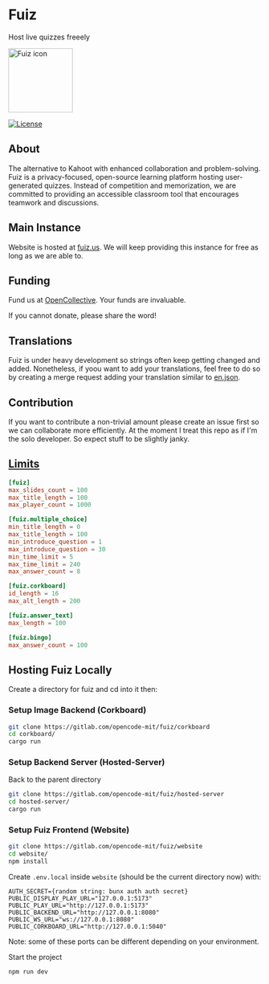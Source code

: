 # Fuiz

Host live quizzes freeely

<img src="https://gitlab.com/opencode-mit/fuiz/website/-/raw/main/static/favicon.svg?ref_type=heads" width="128" height="128" alt="Fuiz icon">

[![License](https://img.shields.io/gitlab/license/opencode-mit/fuiz/website?style=for-the-badge)](https://gitlab.com/opencode-mit/fuiz/website/-/raw/main/LICENSE)

## About

The alternative to Kahoot with enhanced collaboration and problem-solving. Fuiz is a privacy-focused, open-source learning platform hosting user-generated quizzes. Instead of competition and memorization, we are committed to providing an accessible classroom tool that encourages teamwork and discussions.

## Main Instance

Website is hosted at [fuiz.us](https://fuiz.us). We will keep providing this instance for free as long as we are able to.

## Funding

Fund us at [OpenCollective](https://opencollective.com/fuiz). Your funds are invaluable.

If you cannot donate, please share the word!

## Translations

Fuiz is under heavy development so strings often keep getting changed and added. Nonetheless, if yoou want to add your translations, feel free to do so by creating a merge request adding your translation similar to [en.json](https://gitlab.com/opencode-mit/fuiz/website/-/blob/main/messages/en.json).

## Contribution

If you want to contribute a non-trivial amount please create an issue first so we can collaborate more efficiently. At the moment I treat this repo as if I'm the solo developer. So expect stuff to be slightly janky.

## [Limits](https://gitlab.com/opencode-mit/fuiz/game/-/blob/main/config.toml)

```toml
[fuiz]
max_slides_count = 100
max_title_length = 100
max_player_count = 1000

[fuiz.multiple_choice]
min_title_length = 0
max_title_length = 100
min_introduce_question = 1
max_introduce_question = 30
min_time_limit = 5
max_time_limit = 240
max_answer_count = 8

[fuiz.corkboard]
id_length = 16
max_alt_length = 200

[fuiz.answer_text]
max_length = 100

[fuiz.bingo]
max_answer_count = 100
```

## Hosting Fuiz Locally

Create a directory for fuiz and cd into it then:

### Setup Image Backend (Corkboard)

```bash
git clone https://gitlab.com/opencode-mit/fuiz/corkboard
cd corkboard/
cargo run
```

### Setup Backend Server (Hosted-Server)
Back to the parent directory

```bash
git clone https://gitlab.com/opencode-mit/fuiz/hosted-server
cd hosted-server/
cargo run
```

### Setup Fuiz Frontend (Website)


```bash
git clone https://gitlab.com/opencode-mit/fuiz/website
cd website/
npm install
```

Create  `.env.local` inside `website` (should be the current directory now) with:

```config
AUTH_SECRET={random string: bunx auth auth secret}
PUBLIC_DISPLAY_PLAY_URL="127.0.0.1:5173"
PUBLIC_PLAY_URL="http://127.0.0.1:5173"
PUBLIC_BACKEND_URL="http://127.0.0.1:8080"
PUBLIC_WS_URL="ws://127.0.0.1:8080"
PUBLIC_CORKBOARD_URL="http://127.0.0.1:5040"
```

Note: some of these ports can be different depending on your environment.

Start the project

```
npm run dev
```

